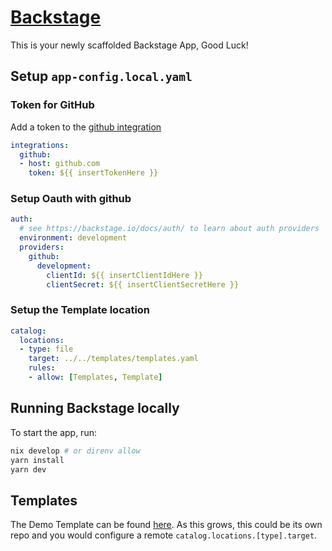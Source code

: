 # [Backstage](https://backstage.io)

This is your newly scaffolded Backstage App, Good Luck!

## Setup `app-config.local.yaml`

### Token for GitHub
Add a token to the [github integration](https://backstage.io/docs/getting-started/configuration#setting-up-a-github-integration)
```yaml
integrations:
  github:
  - host: github.com
    token: ${{ insertTokenHere }}
```
### Setup Oauth with github
```yaml
auth:
  # see https://backstage.io/docs/auth/ to learn about auth providers
  environment: development
  providers:
    github:
      development:
        clientId: ${{ insertClientIdHere }}
        clientSecret: ${{ insertClientSecretHere }}
```

### Setup the Template location
```yaml
catalog:
  locations:
  - type: file
    target: ../../templates/templates.yaml
    rules:
    - allow: [Templates, Template]
```
## Running Backstage locally

To start the app, run:

```sh
nix develop # or direnv allow
yarn install
yarn dev
```

## Templates

The Demo Template can be found [here](./templates/templates.yaml). As this grows, this could be its own repo and you would configure a remote `catalog.locations.[type].target`.
